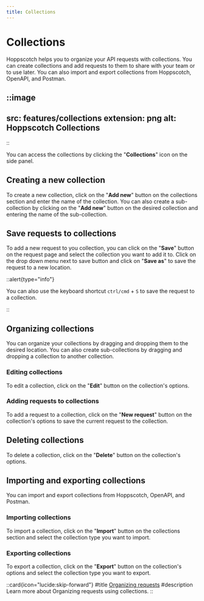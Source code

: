 ```yaml
---
title: Collections
---
```


# Collections

Hoppscotch helps you to organize your API requests with collections. You can create collections and add requests to them to share with your team or to use later. You can also import and export collections from Hoppscotch, OpenAPI, and Postman.

::image
---
src: features/collections
extension: png
alt: Hoppscotch Collections
---
::

You can access the collections by clicking the "**Collections**" icon on the side panel.

## Creating a new collection

To create a new collection, click on the "**Add new**" button on the collections section and enter the name of the collection. You can also create a sub-collection by clicking on the "**Add new**" button on the desired collection and entering the name of the sub-collection.

## Save requests to collections

To add a new request to you collection, you can click on the "**Save**" button on the request page and select the collection you want to add it to. Click on the drop down menu next to save button and click on "**Save as**" to save the request to a new location.

::alert{type="info"}

You can also use the keyboard shortcut <kbd>`ctrl/cmd`</kbd> + <kbd>`S`</kbd> to save the request to a collection.

::

## Organizing collections

You can organize your collections by dragging and dropping them to the desired location. You can also create sub-collections by dragging and dropping a collection to another collection.

### Editing collections

To edit a collection, click on the "**Edit**" button on the collection's options.

### Adding requests to collections

To add a request to a collection, click on the "**New request**" button on the collection's options to save the current request to the collection.

## Deleting collections

To delete a collection, click on the "**Delete**" button on the collection's options.

## Importing and exporting collections

You can import and export collections from Hoppscotch, OpenAPI, and Postman.

### Importing collections

To import a collection, click on the "**Import**" button on the collections section and select the collection type you want to import.

### Exporting collections

To export a collection, click on the "**Export**" button on the collection's options and select the collection type you want to export.

::card{icon="lucide:skip-forward"}
#title
[Organizing requests](/documentation/getting-started/rest/organizing-your-requests)
#description
Learn more about Organizing requests using collections.
::
